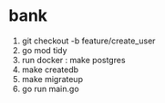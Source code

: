 # bank
1. git checkout -b feature/create_user
2. go mod tidy 
3. run docker : make postgres
4. make createdb
5. make migrateup
6. go run main.go
